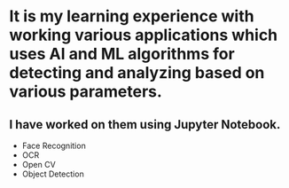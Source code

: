 # It is my learning experience  with working  various applications which uses AI and ML algorithms for detecting and analyzing based on various parameters.
## I have worked on them using Jupyter Notebook.
* Face Recognition
* OCR
* Open CV
* Object Detection
